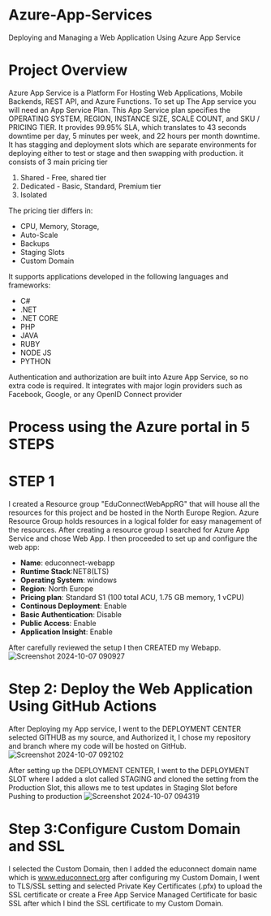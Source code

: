 # Azure-App-Services
Deploying and Managing a Web Application Using Azure App Service

# Project Overview
Azure App Service is a Platform For Hosting Web Applications, Mobile Backends, REST API, and Azure Functions. To set up The App service you will need an App Service Plan. This App Service plan specifies the OPERATING SYSTEM, REGION, INSTANCE SIZE, SCALE COUNT, and SKU / PRICING TIER. It provides 99.95% SLA, which translates to 43 seconds downtime per day, 5 minutes per week, and 22 hours per month downtime. It has stagging and deployment slots which are separate environments for deploying either to test or stage and then swapping with production. it consists of 3 main pricing tier 
1. Shared - Free, shared tier
2. Dedicated - Basic, Standard, Premium tier
3. Isolated

The pricing tier differs in: 
- CPU, Memory, Storage,
- Auto-Scale
- Backups
- Staging Slots
- Custom Domain

It supports applications developed in the following languages and frameworks:
- C#
- .NET
- .NET CORE
- PHP
- JAVA
- RUBY
- NODE JS
- PYTHON

Authentication and authorization are built into Azure App Service, so no extra code is required. It integrates with major login providers such as  Facebook, Google, or any OpenID Connect provider


# Process using the Azure portal in 5 STEPS
# STEP 1

I created a Resource group "EduConnectWebAppRG" that will house all the resources for this project and be hosted in the North Europe Region. Azure Resource Group holds resources in a logical folder for easy management of the resources.
After creating a resource group I searched for Azure App Service and chose Web App. I then proceeded to set up and configure the web app: 
* **Name**: educonnect-webapp
* **Runtime Stack**:NET8(LTS)
* **Operating System**: windows
* **Region**: North Europe
* **Pricing plan**: Standard S1 (100 total ACU, 1.75 GB memory, 1 vCPU)
* **Continous Deployment**: Enable
* **Basic Authentication**: Disable
* **Public Access**: Enable
* **Application Insight**: Enable

After carefully reviewed the setup I then CREATED my Webapp.
![Screenshot 2024-10-07 090927](https://github.com/user-attachments/assets/429cad2d-1b78-47a9-b100-0739d42243e9)

# Step 2: Deploy the Web Application Using GitHub Actions

After Deploying my App service, I went to the DEPLOYMENT CENTER selected GITHUB as my source, and Authorized it, I chose my repository and branch where my code will be hosted on GitHub.
![Screenshot 2024-10-07 092102](https://github.com/user-attachments/assets/0178e032-7c44-4d08-8027-e3f061aebd5e)

After setting up the DEPLOYMENT CENTER, I went to the DEPLOYMENT SLOT where I added a slot called STAGING and cloned the setting from the Production Slot, this allows me to test updates in Staging Slot before Pushing to production 
![Screenshot 2024-10-07 094319](https://github.com/user-attachments/assets/313af34d-a164-46c5-b507-2e6f8da55162)

# Step 3:Configure Custom Domain and SSL
I selected the Custom Domain, then I added the educonnect domain name which is www.educonnect.org  after configuring my Custom Domain, I went to TLS/SSL setting and selected Private Key Certificates (.pfx) to upload the SSL certificate or create a Free App Service Managed Certificate for basic SSL after which I bind the SSL certificate to my Custom Domain.






